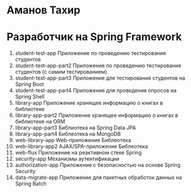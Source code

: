 # Аманов Тахир
# Разработчик на Spring Framework

1) student-test-app Приложение по проведению тестирования студентов
2) student-test-app-part2 Приложение по проведению тестирования студентов (с самим тестированием)
3) student-test-app-part3 Приложение для тестирования студентов на Spring Boot
4) student-test-app-part4 Приложение для проведения опросов на Spring Shell
5) library-app Приложение хранящее информацию о книгах в библиотеке
6) library-app-part2 Приложение хранящее информацию о книгах в библиотеке на ORM
7) library-app-part3 Библиотека на Spring Data JPA
8) library-app-part4 Библеотека на MongoDB
9) web-library-app Web-приложение Библеотека
10) web-library-app2 AJAX/SPA-приложение Библеотека
11) web-flux Приложение на реактивном стеке Spring
12) security-app Механизмы аутентификации
13) authorization-app Приложение с безопасностью на основе Spring Security
14) data-migrate-app Приложение для пакетных обработок данных на Spring Batch

